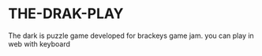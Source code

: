 # THE-DRAK-PLAY
The dark is puzzle game developed for brackeys game jam. you can play in web with keyboard

